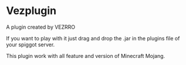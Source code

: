 # Vezplugin
 A plugin created by VEZRRO

 If you want to play with it just drag and drop the .jar in the plugins file of your spiggot server.

 This plugin work with all feature and version of Minecraft Mojang.
